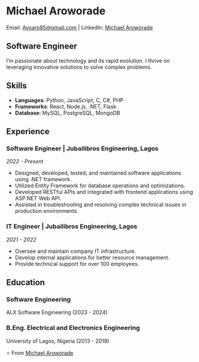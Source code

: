 # Michael Aroworade
Email: [Ayoaro85@gmail.com](mailto:michael@example.com) | LinkedIn: [Michael Aroworade](www.linkedin.com/in/michael-aroworade-60411b145)
## Software Engineer

<!-- ![Profile Image](https://drive.google.com/drive/folders/17mIESmaGaY-XlqmSyyWPVrCQrR7mOr70) -->

I’m passionate about technology and its rapid evolution. I thrive on leveraging innovative solutions to solve complex problems.

## Skills
- **Languages**: Python, JavaScript, C, C#, PHP
- **Frameworks**: React, Node.js, .NET, Flask
- **Database**: MySQL, PostgreSQL, MongoDB


## Experience
### Software Engineer | Jubailibros Engineering, Lagos
*2022 - Present*
- Designed, developed, tested, and maintained software applications using .NET framework.
- Utilized Entity Framework for database operations and optimizations.
- Developed RESTful APIs and integrated with frontend applications using ASP.NET Web API.
- Assisted in troubleshooting and resolving complex technical issues in production environments.

### IT Engineer | Jubailibros Engineering, Lagos
*2021 - 2022*
- Oversee and maintain company IT infrastructure.
- Develop internal applications for better resource management.
- Provide technical support for over 100 employees.

## Education

### Software Engineering
ALX Software Engineering (2023 - 2024)

### B.Eng. Electrical and Electronics Engineering
University of Lagos, Nigeria (2013 - 2019)


⭐️ From [Michael Aroworade](https://github.com/Mikearoworade)
<!--
**mikearoworade/mikearoworade** is a ✨ _special_ ✨ repository because its `README.md` (this file) appears on your GitHub profile.

Here are some ideas to get you started:

- 🔭 I’m currently working on ...
- 🌱 I’m currently learning ...
- 👯 I’m looking to collaborate on ...
- 🤔 I’m looking for help with ...
- 💬 Ask me about ...
- 📫 How to reach me: ...
- 😄 Pronouns: ...
- ⚡ Fun fact: ...
-->
